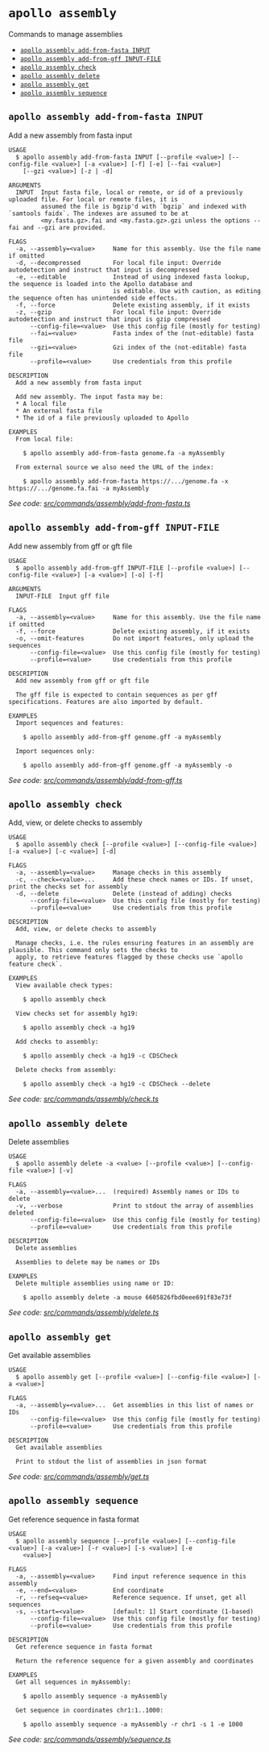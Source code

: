 # `apollo assembly`

Commands to manage assemblies

- [`apollo assembly add-from-fasta INPUT`](#apollo-assembly-add-from-fasta-input)
- [`apollo assembly add-from-gff INPUT-FILE`](#apollo-assembly-add-from-gff-input-file)
- [`apollo assembly check`](#apollo-assembly-check)
- [`apollo assembly delete`](#apollo-assembly-delete)
- [`apollo assembly get`](#apollo-assembly-get)
- [`apollo assembly sequence`](#apollo-assembly-sequence)

## `apollo assembly add-from-fasta INPUT`

Add a new assembly from fasta input

```
USAGE
  $ apollo assembly add-from-fasta INPUT [--profile <value>] [--config-file <value>] [-a <value>] [-f] [-e] [--fai <value>]
    [--gzi <value>] [-z | -d]

ARGUMENTS
  INPUT  Input fasta file, local or remote, or id of a previously uploaded file. For local or remote files, it is
         assumed the file is bgzip'd with `bgzip` and indexed with `samtools faidx`. The indexes are assumed to be at
         <my.fasta.gz>.fai and <my.fasta.gz>.gzi unless the options --fai and --gzi are provided.

FLAGS
  -a, --assembly=<value>     Name for this assembly. Use the file name if omitted
  -d, --decompressed         For local file input: Override autodetection and instruct that input is decompressed
  -e, --editable             Instead of using indexed fasta lookup, the sequence is loaded into the Apollo database and
                             is editable. Use with caution, as editing the sequence often has unintended side effects.
  -f, --force                Delete existing assembly, if it exists
  -z, --gzip                 For local file input: Override autodetection and instruct that input is gzip compressed
      --config-file=<value>  Use this config file (mostly for testing)
      --fai=<value>          Fasta index of the (not-editable) fasta file
      --gzi=<value>          Gzi index of the (not-editable) fasta file
      --profile=<value>      Use credentials from this profile

DESCRIPTION
  Add a new assembly from fasta input

  Add new assembly. The input fasta may be:
  * A local file
  * An external fasta file
  * The id of a file previously uploaded to Apollo

EXAMPLES
  From local file:

    $ apollo assembly add-from-fasta genome.fa -a myAssembly

  From external source we also need the URL of the index:

    $ apollo assembly add-from-fasta https://.../genome.fa -x https://.../genome.fa.fai -a myAssembly
```

_See code:
[src/commands/assembly/add-from-fasta.ts](https://github.com/GMOD/Apollo3/blob/v0.2.1/packages/apollo-cli/src/commands/assembly/add-from-fasta.ts)_

## `apollo assembly add-from-gff INPUT-FILE`

Add new assembly from gff or gft file

```
USAGE
  $ apollo assembly add-from-gff INPUT-FILE [--profile <value>] [--config-file <value>] [-a <value>] [-o] [-f]

ARGUMENTS
  INPUT-FILE  Input gff file

FLAGS
  -a, --assembly=<value>     Name for this assembly. Use the file name if omitted
  -f, --force                Delete existing assembly, if it exists
  -o, --omit-features        Do not import features, only upload the sequences
      --config-file=<value>  Use this config file (mostly for testing)
      --profile=<value>      Use credentials from this profile

DESCRIPTION
  Add new assembly from gff or gft file

  The gff file is expected to contain sequences as per gff specifications. Features are also imported by default.

EXAMPLES
  Import sequences and features:

    $ apollo assembly add-from-gff genome.gff -a myAssembly

  Import sequences only:

    $ apollo assembly add-from-gff genome.gff -a myAssembly -o
```

_See code:
[src/commands/assembly/add-from-gff.ts](https://github.com/GMOD/Apollo3/blob/v0.2.1/packages/apollo-cli/src/commands/assembly/add-from-gff.ts)_

## `apollo assembly check`

Add, view, or delete checks to assembly

```
USAGE
  $ apollo assembly check [--profile <value>] [--config-file <value>] [-a <value>] [-c <value>] [-d]

FLAGS
  -a, --assembly=<value>     Manage checks in this assembly
  -c, --check=<value>...     Add these check names or IDs. If unset, print the checks set for assembly
  -d, --delete               Delete (instead of adding) checks
      --config-file=<value>  Use this config file (mostly for testing)
      --profile=<value>      Use credentials from this profile

DESCRIPTION
  Add, view, or delete checks to assembly

  Manage checks, i.e. the rules ensuring features in an assembly are plausible. This command only sets the checks to
  apply, to retrieve features flagged by these checks use `apollo feature check`.

EXAMPLES
  View available check types:

    $ apollo assembly check

  View checks set for assembly hg19:

    $ apollo assembly check -a hg19

  Add checks to assembly:

    $ apollo assembly check -a hg19 -c CDSCheck

  Delete checks from assembly:

    $ apollo assembly check -a hg19 -c CDSCheck --delete
```

_See code:
[src/commands/assembly/check.ts](https://github.com/GMOD/Apollo3/blob/v0.2.1/packages/apollo-cli/src/commands/assembly/check.ts)_

## `apollo assembly delete`

Delete assemblies

```
USAGE
  $ apollo assembly delete -a <value> [--profile <value>] [--config-file <value>] [-v]

FLAGS
  -a, --assembly=<value>...  (required) Assembly names or IDs to delete
  -v, --verbose              Print to stdout the array of assemblies deleted
      --config-file=<value>  Use this config file (mostly for testing)
      --profile=<value>      Use credentials from this profile

DESCRIPTION
  Delete assemblies

  Assemblies to delete may be names or IDs

EXAMPLES
  Delete multiple assemblies using name or ID:

    $ apollo assembly delete -a mouse 6605826fbd0eee691f83e73f
```

_See code:
[src/commands/assembly/delete.ts](https://github.com/GMOD/Apollo3/blob/v0.2.1/packages/apollo-cli/src/commands/assembly/delete.ts)_

## `apollo assembly get`

Get available assemblies

```
USAGE
  $ apollo assembly get [--profile <value>] [--config-file <value>] [-a <value>]

FLAGS
  -a, --assembly=<value>...  Get assemblies in this list of names or IDs
      --config-file=<value>  Use this config file (mostly for testing)
      --profile=<value>      Use credentials from this profile

DESCRIPTION
  Get available assemblies

  Print to stdout the list of assemblies in json format
```

_See code:
[src/commands/assembly/get.ts](https://github.com/GMOD/Apollo3/blob/v0.2.1/packages/apollo-cli/src/commands/assembly/get.ts)_

## `apollo assembly sequence`

Get reference sequence in fasta format

```
USAGE
  $ apollo assembly sequence [--profile <value>] [--config-file <value>] [-a <value>] [-r <value>] [-s <value>] [-e
    <value>]

FLAGS
  -a, --assembly=<value>     Find input reference sequence in this assembly
  -e, --end=<value>          End coordinate
  -r, --refseq=<value>       Reference sequence. If unset, get all sequences
  -s, --start=<value>        [default: 1] Start coordinate (1-based)
      --config-file=<value>  Use this config file (mostly for testing)
      --profile=<value>      Use credentials from this profile

DESCRIPTION
  Get reference sequence in fasta format

  Return the reference sequence for a given assembly and coordinates

EXAMPLES
  Get all sequences in myAssembly:

    $ apollo assembly sequence -a myAssembly

  Get sequence in coordinates chr1:1..1000:

    $ apollo assembly sequence -a myAssembly -r chr1 -s 1 -e 1000
```

_See code:
[src/commands/assembly/sequence.ts](https://github.com/GMOD/Apollo3/blob/v0.2.1/packages/apollo-cli/src/commands/assembly/sequence.ts)_
